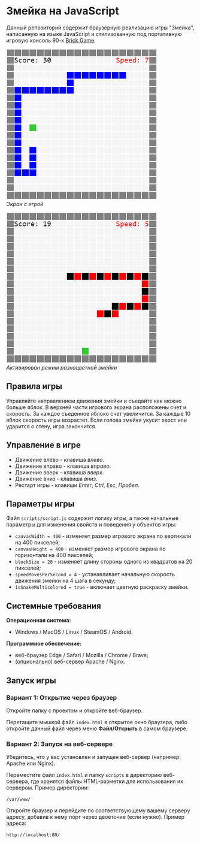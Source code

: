 # Змейка на JavaScript

Данный репозиторий содержит браузерную реализацию игры "Змейка", написанную на языке JavaScript и стилизованную под портативную игровую консоль 90-х [Brick Game](https://ru.wikipedia.org/wiki/Brick_Game).

![Экран](./screen-snake-default.png "Экран игры")\
*Экран с игрой*

![Разноцветная змейка](./screen-snake-multicolor.png "Режим разноцветной змейки")\
*Активирован режим разноцветной змейки*

## Правила игры

Управляйте направлением движения змейки и съедайте как можно больше яблок. В верхней части игрового экрана расположены счет и скорость. За каждое съеденное яблоко счет увеличится. За каждые 10 яблок скорость игры возрастет. Если голова змейки укусит хвост или ударится о стену, игра закончится.

## Управление в игре

* Движение влево - клавиша *влево*.
* Движение вправо - клавиша *вправо*.
* Движение вверх - клавиша *вверх*.
* Движение вниз - клавиша *вниз*.
* Рестарт игры - клавиши *Enter*, *Ctrl*, *Esc*, *Пробел*.

## Параметры игры

Файл `scripts/script.js` содержит логику игры, а также начальные параметры для изменения свойств и поведения у объектов игры:

- `canvasWidth = 400` - изменяет размер игрового экрана по вертикали на 400 пикселей;
- `canvasHeight = 400` - изменяет размер игрового экрана по горизонтали на 400 пикселей;
- `blockSize = 20` - изменяет длину стороны одного из квадратов на 20 пикселей;
- `speedMovesPerSecond = 4` - устанавливает начальную скорость движения змейки на 4 шага в секунду;
- `isSnakeMulticolored = true` - включает цветную раскраску змейки.

## Системные требования

**Операционная система:**

- Windows / MacOS / Linux / SteamOS / Android.

**Программное обеспечение:**

- веб-браузер Edge / Safari / Mozilla / Chrome / Brave;
- (опционально) веб-сервер Apache / Nginx.

## Запуск игры

### Вариант 1: Открытие через браузер

Откройте папку с проектом и откройте веб-браузер.

Перетащите мышкой файл `index.html` в открытое окно браузера, либо откройте данный файл через меню **Файл/Открыть** в самом браузере.

### Вариант 2: Запуск на веб-сервере

Убедитесь, что у вас установлен и запущен веб-сервер (например: Apache или Nginx).

Переместите файл `index.html` и папку `scripts` в директорию веб-сервера, где хранятся файлы HTML-разметки для использования их сервером. Пример директории:

```
/var/www/
```

Откройте браузер и перейдите по соответствующему вашему серверу адресу, добавив к нему порт через двоеточие (если нужно). Пример адреса:

```
http://localhost:80/
```
